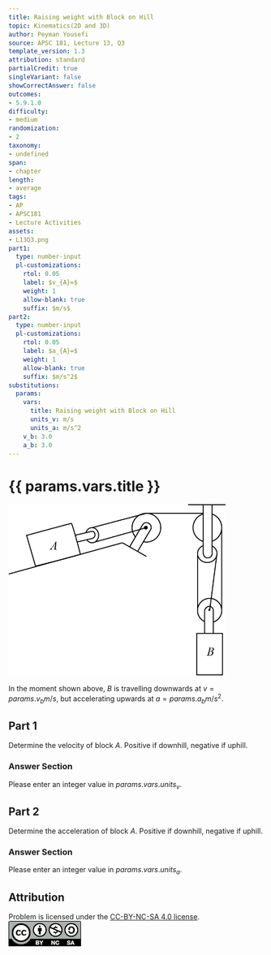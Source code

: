 ```yaml
---
title: Raising weight with Block on Hill
topic: Kinematics(2D and 3D)
author: Peyman Yousefi
source: APSC 181, Lecture 13, Q3
template_version: 1.3
attribution: standard
partialCredit: true
singleVariant: false
showCorrectAnswer: false
outcomes:
- 5.9.1.0
difficulty:
- medium
randomization:
- 2
taxonomy:
- undefined
span:
- chapter
length:
- average
tags:
- AP
- APSC181
- Lecture Activities
assets:
- L13Q3.png
part1:
  type: number-input
  pl-customizations:
    rtol: 0.05
    label: $v_{A}=$
    weight: 1
    allow-blank: true
    suffix: $m/s$
part2:
  type: number-input
  pl-customizations:
    rtol: 0.05
    label: $a_{A}=$
    weight: 1
    allow-blank: true
    suffix: $m/s^2$
substitutions:
  params:
    vars:
      title: Raising weight with Block on Hill
      units_v: m/s
      units_a: m/s^2
    v_b: 3.0
    a_b: 3.0
---
```

# {{ params.vars.title }}
<img src="L13Q3.png" width=85%>

In the moment shown above, $B$ is travelling downwards at $v = {{params.v_b}}m/s$, but accelerating upwards at $a = {{params.a_b}}m/s^2$.

## Part 1

Determine the velocity of block $A$. Positive if downhill, negative if uphill.

### Answer Section

Please enter an integer value in ${{ params.vars.units_v }}$.

## Part 2

Determine the acceleration of block $A$. Positive if downhill, negative if uphill.

### Answer Section

Please enter an integer value in ${{ params.vars.units_a }}$.

## Attribution

Problem is licensed under the [CC-BY-NC-SA 4.0 license](https://creativecommons.org/licenses/by-nc-sa/4.0/).<br> ![The Creative Commons 4.0 license requiring attribution-BY, non-commercial-NC, and share-alike-SA license.](https://raw.githubusercontent.com/firasm/bits/master/by-nc-sa.png)